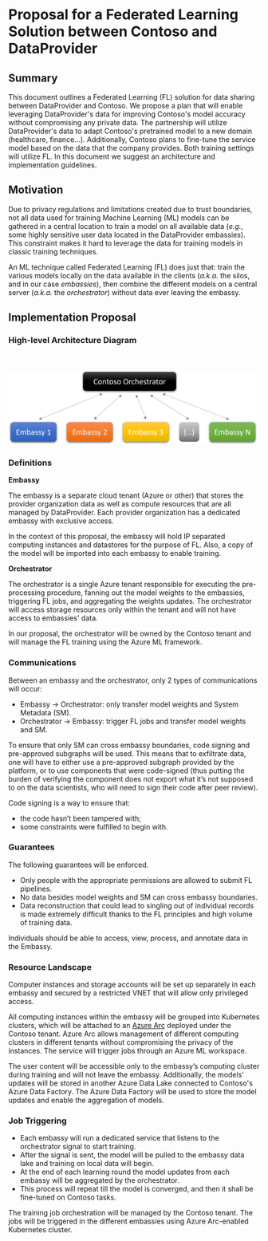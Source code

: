 # Proposal for a Federated Learning Solution between Contoso and DataProvider 

## Summary

This document outlines a Federated Learning (FL) solution for data sharing between DataProvider and Contoso. We propose a plan that will enable leveraging DataProvider's data for improving Contoso's model accuracy without compromising any private data. The partnership will utilize DataProvider's data to adapt Contoso's pretrained model to a new domain (healthcare, finance...). Additionally, Contoso plans to fine-tune the service model based on the data that the company provides. Both training settings will utilize FL. In this document we suggest an architecture and implementation guidelines. 

## Motivation

Due to privacy regulations and limitations created due to trust boundaries, not all data used for training Machine Learning (ML) models can be gathered in a central location to train a model on all available data (_e.g._, some highly sensitive user data located in the DataProvider embassies). This constraint makes it hard to leverage the data for training models in classic training techniques. 

An ML technique called Federated Learning (FL) does just that: train the various models locally on the data available in the clients (_a.k.a._ the silos, and in our case _embassies_), then combine the different models on a central server (_a.k.a._ the _orchestrator_) without data ever leaving the embassy. 

## Implementation Proposal

### High-level Architecture Diagram

<br/><br/>
<img src="./pics/diagram.png" alt="High-level architecture diagram showing the Contoso Orchestrator and the DataProvider Embassies" width="500">

### Definitions

**Embassy**

The embassy is a separate cloud tenant (Azure or other) that stores the provider organization data as well as compute resources that are all managed by DataProvider. Each provider organization has a dedicated embassy with exclusive access.  

In the context of this proposal, the embassy will hold IP separated computing instances and datastores for the purpose of FL. Also, a copy of the model will be imported into each embassy to enable training.  

**Orchestrator**

The orchestrator is a single Azure tenant responsible for executing the pre-processing procedure, fanning out the model weights to the embassies, triggering FL jobs, and aggregating the weights updates. The orchestrator will access storage resources only within the tenant and will not have access to embassies' data. 

In our proposal, the orchestrator will be owned by the Contoso tenant and will manage the FL training using the Azure ML framework.  

### Communications

Between an embassy and the orchestrator, only 2 types of communications will occur: 

- Embassy &rarr; Orchestrator: only transfer model weights and System Metadata (SM). 
- Orchestrator &rarr; Embassy: trigger FL jobs and transfer model weights and SM. 

To ensure that only SM can cross embassy boundaries, code signing and pre-approved subgraphs will be used. This means that to exfiltrate data, one will have to either use a pre-approved subgraph provided by the platform, or to use components that were code-signed (thus putting the burden of verifying the component does not export what it’s not supposed to on the data scientists, who will need to sign their code after peer review). 

Code signing is a way to ensure that: 

- the code hasn’t been tampered with; 
- some constraints were fulfilled to begin with. 

### Guarantees

The following guarantees will be enforced. 

- Only people with the appropriate permissions are allowed to submit FL pipelines.  
- No data besides model weights and SM can cross embassy boundaries. 
- Data reconstruction that could lead to singling out of individual records is made extremely difficult thanks to the FL principles and high volume of training data.

Individuals should be able to access, view, process, and annotate data in the Embassy.

### Resource Landscape

Computer instances and storage accounts will be set up separately in each embassy and secured by a restricted VNET that will allow only privileged access.  

All computing instances within the embassy will be grouped into Kubernetes clusters, which will be attached to an [Azure Arc](https://azure.microsoft.com/en-us/services/azure-arc/) deployed under the Contoso tenant. Azure Arc allows management of different computing clusters in different tenants without compromising the privacy of the instances. The service will trigger jobs through an Azure ML workspace. 

The user content will be accessible only to the embassy’s computing cluster during training and will not leave the embassy. Additionally, the models' updates will be stored in another Azure Data Lake connected to Contoso's Azure Data Factory. The Azure Data Factory will be used to store the model updates and enable the aggregation of models. 

### Job Triggering

- Each embassy will run a dedicated service that listens to the orchestrator signal to start training. 
- After the signal is sent, the model will be pulled to the embassy data lake and training on local data will begin. 
- At the end of each learning round the model updates from each embassy will be aggregated by the orchestrator.  
- This process will repeat till the model is converged, and then it shall be fine-tuned on Contoso tasks. 


The training job orchestration will be managed by the Contoso tenant. The jobs will be triggered in the different embassies using Azure Arc-enabled Kubernetes cluster.

